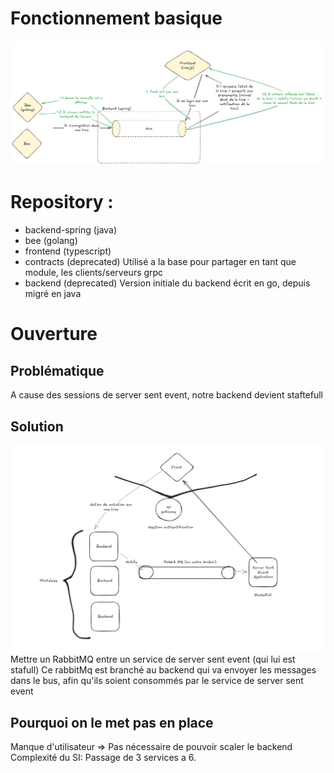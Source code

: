 # Fonctionnement basique

![Design de l'application](../archi-design.png)

# Repository : 
- backend-spring (java)
- bee (golang)
- frontend (typescript)
- contracts (deprecated) Utilisé a la base pour partager en tant que module, les clients/serveurs grpc
- backend (deprecated) Version initiale du backend écrit en go, depuis migré en java


# Ouverture
## Problématique
A cause des sessions de server sent event, notre backend devient staftefull

## Solution
![Solution eda](../stateless.png)
Mettre un RabbitMQ entre un service de server sent event (qui lui est stafull)
Ce rabbitMq est branché au backend qui va envoyer les messages dans le bus, afin qu'ils soient consommés par le service de server sent event

## Pourquoi on le met pas en place
Manque d'utilisateur => Pas nécessaire de pouvoir scaler le backend
Complexité du SI: Passage de 3 services a 6.